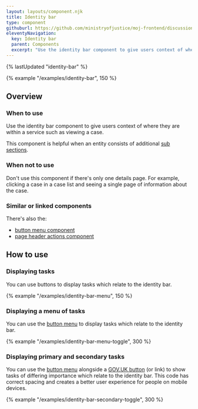 ```yaml
---
layout: layouts/component.njk
title: Identity bar
type: component
githuburl: https://github.com/ministryofjustice/moj-frontend/discussions/704
eleventyNavigation:
  key: Identity bar
  parent: Components
  excerpt: "Use the identity bar component to give users context of where they are within a service such as viewing a case."
---
```


{% lastUpdated "identity-bar" %}

{% example "/examples/identity-bar", 150 %}

## Overview

### When to use

Use the identity bar component to give users context of where they are within a service such as viewing a case.

This component is helpful when an entity consists of additional [sub sections](../sub-navigation).

### When not to use

Don't use this component if there's only one details page. For example, clicking a case in a case list and seeing a single page of information about the case.

### Similar or linked components

There's also the:
- [button menu component](/components/button-menu/)
- [page header actions component](/components/page-header-actions/)

## How to use

### Displaying tasks

You can use buttons to display tasks which relate to the identity bar.

{% example "/examples/identity-bar-menu", 150 %}

### Displaying a menu of tasks

You can use the [button menu](/components/button-menu/) to display tasks which relate to the identity bar.  

{% example "/examples/identity-bar-menu-toggle", 300 %}

### Displaying primary and secondary tasks

You can use the [button menu](/components/button-menu/) alongside a [GOV.UK button](https://design-system.service.gov.uk/components/button/) (or link) to show tasks of differing importance which relate to the identity bar. This code has correct spacing and creates a better user experience for people on mobile devices.

{% example "/examples/identity-bar-secondary-toggle", 300 %}
